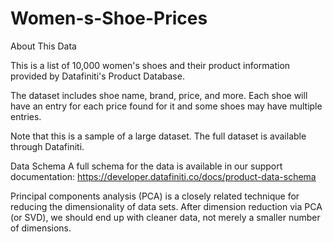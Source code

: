 # Women-s-Shoe-Prices
About This Data

This is a list of 10,000 women's shoes and their product information provided by Datafiniti's Product Database.

The dataset includes shoe name, brand, price, and more. Each shoe will have an entry for each price found for it and some shoes may have multiple entries.

Note that this is a sample of a large dataset. The full dataset is available through Datafiniti.

Data Schema
A full schema for the data is available in our support documentation:
https://developer.datafiniti.co/docs/product-data-schema

Principal components analysis (PCA) is a closely related technique for reducing
the dimensionality of data sets. After dimension reduction via PCA (or SVD), we
should end up with cleaner data, not merely a smaller number of dimensions.
